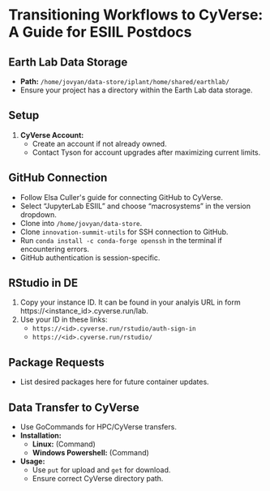 # Transitioning Workflows to CyVerse: A Guide for ESIIL Postdocs

## Earth Lab Data Storage
- **Path:** `/home/jovyan/data-store/iplant/home/shared/earthlab/`
- Ensure your project has a directory within the Earth Lab data storage.

## Setup
1. **CyVerse Account:**
   - Create an account if not already owned.
   - Contact Tyson for account upgrades after maximizing current limits.

## GitHub Connection
- Follow Elsa Culler's guide for connecting GitHub to CyVerse.
- Select “JupyterLab ESIIL” and choose “macrosystems” in the version dropdown.
- Clone into `/home/jovyan/data-store`.
- Clone `innovation-summit-utils` for SSH connection to GitHub.
- Run `conda install -c conda-forge openssh` in the terminal if encountering errors.
- GitHub authentication is session-specific.

## RStudio in DE
1. Copy your instance ID. It can be found in your analyis URL in form https://<instance_id>.cyverse.run/lab.
2. Use your ID in these links:  
   - `https://<id>.cyverse.run/rstudio/auth-sign-in` 
   - `https://<id>.cyverse.run/rstudio/` 

## Package Requests
- List desired packages here for future container updates.

## Data Transfer to CyVerse
- Use GoCommands for HPC/CyVerse transfers.
- **Installation:**
  - **Linux:** (Command)
  - **Windows Powershell:** (Command)
- **Usage:** 
  - Use `put` for upload and `get` for download.
  - Ensure correct CyVerse directory path.
